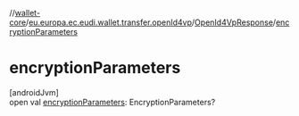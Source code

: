 //[wallet-core](../../../index.md)/[eu.europa.ec.eudi.wallet.transfer.openId4vp](../index.md)/[OpenId4VpResponse](index.md)/[encryptionParameters](encryption-parameters.md)

# encryptionParameters

[androidJvm]\
open val [encryptionParameters](encryption-parameters.md): EncryptionParameters?
